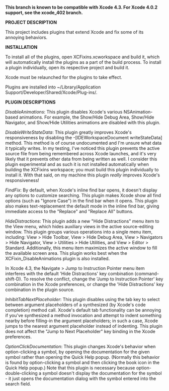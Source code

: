 __This branch is known to be compatible with Xcode 4.3. For Xcode 4.0.2 support, see the xcode_402 branch.__

__PROJECT DESCRIPTION__

This project includes plugins that extend Xcode and fix some of its annoying behaviors.

__INSTALLATION__

To install all of the plugins, open XCFixins.xcworkspace and build it, which will automatically install the plugins as a part of the build process. To install a plugin individually, open its respective project and build it.

Xcode must be relaunched for the plugins to take effect.

Plugins are installed into ~/Library/Application Support/Developer/Shared/Xcode/Plug-ins/.

__PLUGIN DESCRIPTIONS__

_DisableAnimations_: This plugin disables Xcode's various NSAnimation-based animations. For example, the Show/Hide Debug Area, Show/Hide Navigator, and Show/Hide Utilities animations are disabled with this plugin.

_DisableWriteStateData_: This plugin greatly improves Xcode's responsiveness by disabling the -[IDEWorkspaceDocument writeStateData] method. This method is of course undocumented and I'm unsure what data it typically writes. In my testing, I've noticed this plugin prevents the active source file from being remembered across Xcode launches, and it's very likely that it prevents other data from being written as well. I consider this plugin experimental and as such it is not installed automatically when building the XCFixins workspace; you must build this plugin individually to install it. With that said, on my machine this plugin *really* improves Xcode's responsiveness!

_FindFix_: By default, when Xcode's inline find bar opens, it doesn't display any options to customize searching. This plugin makes Xcode show all find options (such as "Ignore Case") in the find bar when it opens. This plugin also makes text-replacement the default mode in the inline find bar, giving immediate access to the "Replace" and "Replace All" buttons.

_HideDistractions_: This plugin adds a new "Hide Distractions" menu item to the View menu, which hides auxiliary views in the active source-editing window. This plugin groups various operations into a single menu item, including: View > Hide Toolbar, View > Hide Debug Area, View > Navigators > Hide Navigator, View > Utilities > Hide Utilities, and View > Editor > Standard. Additionally, this menu item maximizes the active window to fill the available screen area. This plugin works best when the XCFixin_DisableAnimations plugin is also installed.

In Xcode 4.3, the Navigate > Jump to Instruction Pointer menu item interferes with the default 'Hide Distractions' key combination (command-shift-D). To resolve the conflict, change the 'Jump to Instruction Pointer' key combination in the Xcode preferences, or change the 'Hide Distractions' key combination in the plugin source.

_InhibitTabNextPlaceholder_: This plugin disables using the tab key to select between argument placeholders of a synthesized (by Xcode's code completion) method call. Xcode's default tab functionality can be annoying if you've synthesized a method invocation and attempt to indent something nearby before filling-in the argument placeholders; in such a case, Xcode jumps to the nearest argument placeholder instead of indenting. This plugin does not affect the "Jump to Next Placeholder" key binding in the Xcode preferences.

_OptionClickDocumentation_: This plugin changes Xcode's behavior when option-clicking a symbol, by opening the documentation for the given symbol rather than opening the Quick Help popup. (Normally this behavior is found by option-clicking a symbol and then clicking the book icon in the Quick Help popup.) Note that this plugin is necessary because option-double-clicking a symbol doesn't display the documentation for the symbol - it just opens the documentation dialog with the symbol entered into the search field.